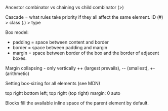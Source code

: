Ancestor combinator vs chaining vs child combinator (>)

Cascade = what rules take priority if they all affect the same element.
ID (#) > class (.) > type

Box model:
- padding = space between content and border
- border = space between padding and margin
- margin = space between border of the box and the border of adjacent boxes.

Margin collapsing - only vertically ++ (largest prevails), -- (smallest), +- (arithmetic)

Setting box-sizing for all elements (see MDN)

top right bottom left; top right (top right)
margin: 0 auto

Blocks fill the available inline space of the parent element by default.